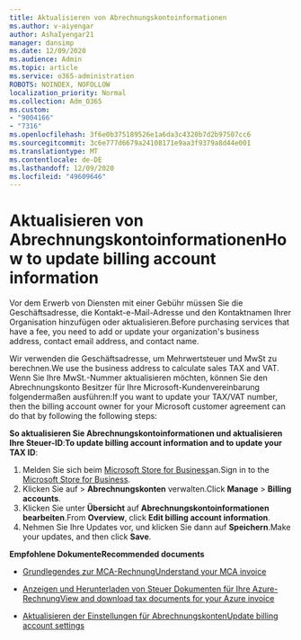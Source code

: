 ```yaml
---
title: Aktualisieren von Abrechnungskontoinformationen
ms.author: v-aiyengar
author: AshaIyengar21
manager: dansimp
ms.date: 12/09/2020
ms.audience: Admin
ms.topic: article
ms.service: o365-administration
ROBOTS: NOINDEX, NOFOLLOW
localization_priority: Normal
ms.collection: Adm_O365
ms.custom:
- "9004166"
- "7316"
ms.openlocfilehash: 3f6e0b375189526e1a6da3c4320b7d2b97507cc6
ms.sourcegitcommit: 3c6e777d6679a24108171e9aa3f9379a8d44e001
ms.translationtype: MT
ms.contentlocale: de-DE
ms.lasthandoff: 12/09/2020
ms.locfileid: "49609646"
---
```

# <a name="how-to-update-billing-account-information"></a><span data-ttu-id="e3845-102">Aktualisieren von Abrechnungskontoinformationen</span><span class="sxs-lookup"><span data-stu-id="e3845-102">How to update billing account information</span></span>

<span data-ttu-id="e3845-103">Vor dem Erwerb von Diensten mit einer Gebühr müssen Sie die Geschäftsadresse, die Kontakt-e-Mail-Adresse und den Kontaktnamen Ihrer Organisation hinzufügen oder aktualisieren.</span><span class="sxs-lookup"><span data-stu-id="e3845-103">Before purchasing services that have a fee, you need to add or update your organization's business address, contact email address, and contact name.</span></span>

<span data-ttu-id="e3845-104">Wir verwenden die Geschäftsadresse, um Mehrwertsteuer und MwSt zu berechnen.</span><span class="sxs-lookup"><span data-stu-id="e3845-104">We use the business address to calculate sales TAX and VAT.</span></span> <span data-ttu-id="e3845-105">Wenn Sie Ihre MwSt.-Nummer aktualisieren möchten, können Sie den Abrechnungskonto Besitzer für Ihre Microsoft-Kundenvereinbarung folgendermaßen ausführen:</span><span class="sxs-lookup"><span data-stu-id="e3845-105">If you want to update your TAX/VAT number, then the billing account owner for your Microsoft customer agreement can do that by following the following steps:</span></span>

<span data-ttu-id="e3845-106">**So aktualisieren Sie Abrechnungskontoinformationen und aktualisieren Ihre Steuer-ID**:</span><span class="sxs-lookup"><span data-stu-id="e3845-106">**To update billing account information and to update your TAX ID**:</span></span>

1. <span data-ttu-id="e3845-107">Melden Sie sich beim [Microsoft Store for Business](https://businessstore.microsoft.com/)an.</span><span class="sxs-lookup"><span data-stu-id="e3845-107">Sign in to the [Microsoft Store for Business](https://businessstore.microsoft.com/).</span></span>
1. <span data-ttu-id="e3845-108">Klicken Sie auf  >  **Abrechnungskonten** verwalten.</span><span class="sxs-lookup"><span data-stu-id="e3845-108">Click **Manage** > **Billing accounts**.</span></span>
1. <span data-ttu-id="e3845-109">Klicken Sie unter **Übersicht** auf **Abrechnungskontoinformationen bearbeiten**.</span><span class="sxs-lookup"><span data-stu-id="e3845-109">From **Overview**, click **Edit billing account information**.</span></span>
1. <span data-ttu-id="e3845-110">Nehmen Sie Ihre Updates vor, und klicken Sie dann auf **Speichern**.</span><span class="sxs-lookup"><span data-stu-id="e3845-110">Make your updates, and then click **Save**.</span></span> 

<span data-ttu-id="e3845-111">**Empfohlene Dokumente**</span><span class="sxs-lookup"><span data-stu-id="e3845-111">**Recommended documents**</span></span>

- [<span data-ttu-id="e3845-112">Grundlegendes zur MCA-Rechnung</span><span class="sxs-lookup"><span data-stu-id="e3845-112">Understand your MCA invoice</span></span>](https://docs.microsoft.com/azure/cost-management-billing/understand/mca-understand-your-invoice)

- [<span data-ttu-id="e3845-113">Anzeigen und Herunterladen von Steuer Dokumenten für Ihre Azure-Rechnung</span><span class="sxs-lookup"><span data-stu-id="e3845-113">View and download tax documents for your Azure invoice</span></span>](https://docs.microsoft.com/azure/cost-management-billing/understand/mca-download-tax-document)

- [<span data-ttu-id="e3845-114">Aktualisieren der Einstellungen für Abrechnungskonten</span><span class="sxs-lookup"><span data-stu-id="e3845-114">Update billing account settings</span></span>](https://docs.microsoft.com/microsoft-store/update-microsoft-store-for-business-account-settings)  
